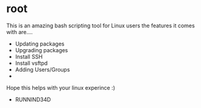 # root
This is an amazing bash scripting tool for Linux users the features it comes with are.... 

- Updating packages
- Upgrading packages
- Install SSH
- Install vsftpd
- Adding Users/Groups
- 

Hope this helps with your linux experince :) 


- RUNNIND34D 
